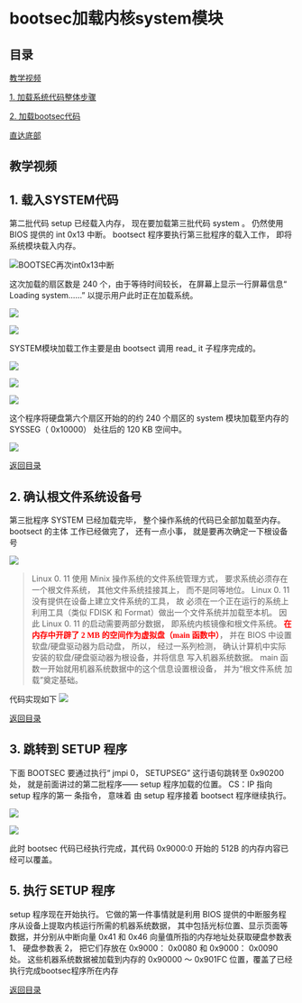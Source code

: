 
# bootsec加载内核system模块

<h2 id = 'm'> 目录 </h2>

[教学视频](#t)

[1. 加载系统代码整体步骤](#1)

[2. 加载bootsec代码](#2)

[直达底部](#e)

<h2 id = 't'> 教学视频 </h2>

<h2 id = '1'> 1. 载入SYSTEM代码 </h2>
  
  第二批代码 setup 已经载入内存， 现在要加载第三批代码 system 。 仍然使用 BIOS 提供的 int 0x13 中断。 bootsect 程序要执行第三批程序的载入工作， 即将系统模块载入内存。

![BOOTSEC再次int0x13中断](https://i.imgur.com/Gy06cYb.png)

  这次加载的扇区数是 240 个，由于等待时间较长， 在屏幕上显示一行屏幕信息“ Loading system……” 以提示用户此时正在加载系统。

![](https://i.imgur.com/JKZDHxq.png)

![](https://i.imgur.com/202ABax.png)

  SYSTEM模块加载工作主要是由 bootsect 调用 read_ it 子程序完成的。
  
![](https://i.imgur.com/jTndSt7.png)

![](https://i.imgur.com/BI704kc.png)

![](https://i.imgur.com/Do1MRsI.png)

  这个程序将硬盘第六个扇区开始的的约 240 个扇区的 system 模块加载至内存的 SYSSEG（ 0x10000） 处往后的 120 KB 空间中。

![](https://i.imgur.com/V5IT59Y.png)

[返回目录](#m)

<h2 id = '2'> 2. 确认根文件系统设备号 </h2>

  第三批程序 SYSTEM 已经加载完毕， 整个操作系统的代码已全部加载至内存。 bootsect 的主体 工作已经做完了， 还有一点小事， 就是要再次确定一下根设备号

![](https://i.imgur.com/jtJmj2d.png)

> Linux 0. 11 使用 Minix 操作系统的文件系统管理方式， 要求系统必须存在一个根文件系统， 其他文件系统挂接其上， 而不是同等地位。 Linux 0. 11 没有提供在设备上建立文件系统的工具， 故 必须在一个正在运行的系统上利用工具（类似 FDISK 和 Format）做出一个文件系统并加载至本机。
> 因此 Linux 0. 11 的启动需要两部分数据， 即系统内核镜像和根文件系统。
> <font color=red face="微软雅黑">**在内存中开辟了 2 MB 的空间作为虚拟盘（main 函数中）**</font>， 并在 BIOS 中设置软盘/硬盘驱动器为启动盘， 所以， 经过一系列检测， 确认计算机中实际安装的软盘/硬盘驱动器为根设备，并将信息 写入机器系统数据。 main 函数一开始就用机器系统数据中的这个信息设置根设备， 并为“根文件系统 加载”奠定基础。

 代码实现如下
![](https://i.imgur.com/ebTdIAb.png)

[返回目录](#m)

<h2 id = '3'> 3. 跳转到 SETUP 程序 </h2>

  下面 BOOTSEC 要通过执行“ jmpi 0， SETUPSEG” 这行语句跳转至 0x90200 处， 就是前面讲过的第二批程序—— setup 程序加载的位置。 CS：IP 指向 setup 程序的第一 条指令， 意味着 由 setup 程序接着 bootsect 程序继续执行。

![](https://i.imgur.com/Zv0UpEA.png)

![](https://i.imgur.com/0OU91us.png)
   
  此时 bootsec 代码已经执行完成，其代码 0x9000:0 开始的 512B 的内存内容已经可以覆盖。


<h2 id = '5'> 5. 执行 SETUP 程序 </h2>

  setup 程序现在开始执行。 它做的第一件事情就是利用 BIOS 提供的中断服务程序从设备上提取内核运行所需的机器系统数据， 其中包括光标位置、显示页面等数据，并分别从中断向量 0x41 和 0x46 向量值所指的内存地址处获取硬盘参数表 1、 硬盘参数表 2， 把它们存放在 0x9000： 0x0080 和 0x9000： 0x0090 处。 这些机器系统数据被加载到内存的 0x90000 ～ 0x901FC 位置，覆盖了已经执行完成bootsec程序所在内存





[返回目录](#m)
<p id = 'e'> </p>